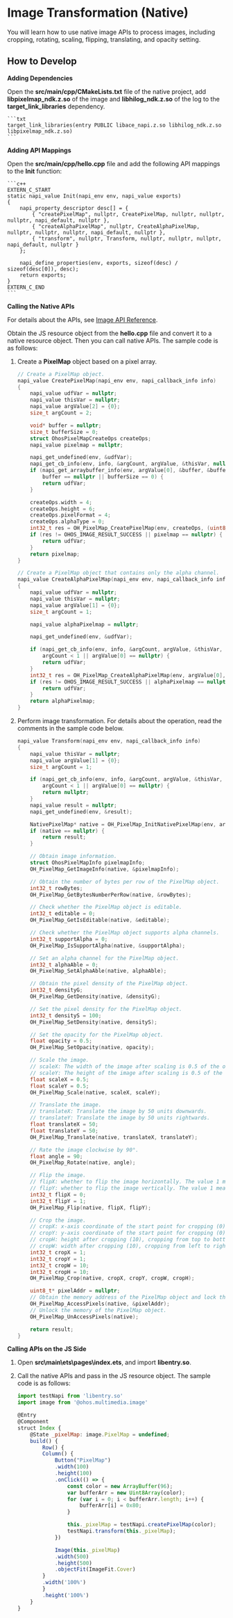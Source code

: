 # Image Transformation (Native)

You will learn how to use native image APIs to process images, including cropping, rotating, scaling, flipping, translating, and opacity setting.

## How to Develop


**Adding Dependencies**

Open the **src/main/cpp/CMakeLists.txt** file of the native project, add **libpixelmap_ndk.z.so** of the image and **libhilog_ndk.z.so** of the log to the **target_link_libraries** dependency.

    ```txt
    target_link_libraries(entry PUBLIC libace_napi.z.so libhilog_ndk.z.so libpixelmap_ndk.z.so)
    ```

**Adding API Mappings**

Open the **src/main/cpp/hello.cpp** file and add the following API mappings to the **Init** function:

    ```c++
    EXTERN_C_START
    static napi_value Init(napi_env env, napi_value exports)
    {
        napi_property_descriptor desc[] = {
            { "createPixelMap", nullptr, CreatePixelMap, nullptr, nullptr, nullptr, napi_default, nullptr },
            { "createAlphaPixelMap", nullptr, CreateAlphaPixelMap, nullptr, nullptr, nullptr, napi_default, nullptr },
            { "transform", nullptr, Transform, nullptr, nullptr, nullptr, napi_default, nullptr }
        };

        napi_define_properties(env, exports, sizeof(desc) / sizeof(desc[0]), desc);
        return exports;
    }
    EXTERN_C_END
    ```


**Calling the Native APIs**

For details about the APIs, see [Image API Reference](../reference/native-apis/image.md).

Obtain the JS resource object from the **hello.cpp** file and convert it to a native resource object. Then you can call native APIs. The sample code is as follows:
    
1. Create a **PixelMap** object based on a pixel array.

    ```c++
    // Create a PixelMap object.
    napi_value CreatePixelMap(napi_env env, napi_callback_info info)
    {
        napi_value udfVar = nullptr;
        napi_value thisVar = nullptr;
        napi_value argValue[2] = {0};
        size_t argCount = 2;

        void* buffer = nullptr;
        size_t bufferSize = 0;
        struct OhosPixelMapCreateOps createOps;
        napi_value pixelmap = nullptr;

        napi_get_undefined(env, &udfVar);
        napi_get_cb_info(env, info, &argCount, argValue, &thisVar, nullptr);
        if (napi_get_arraybuffer_info(env, argValue[0], &buffer, &bufferSize) != napi_ok ||
            buffer == nullptr || bufferSize == 0) {
            return udfVar;
        }

        createOps.width = 4;
        createOps.height = 6;
        createOps.pixelFormat = 4;
        createOps.alphaType = 0;
        int32_t res = OH_PixelMap_CreatePixelMap(env, createOps, (uint8_t *)buffer, bufferSize, &pixelmap);
        if (res != OHOS_IMAGE_RESULT_SUCCESS || pixelmap == nullptr) {
            return udfVar;
        }
        return pixelmap;
    }

    // Create a PixelMap object that contains only the alpha channel.
    napi_value CreateAlphaPixelMap(napi_env env, napi_callback_info info)
    {
        napi_value udfVar = nullptr;
        napi_value thisVar = nullptr;
        napi_value argValue[1] = {0};
        size_t argCount = 1;

        napi_value alphaPixelmap = nullptr;

        napi_get_undefined(env, &udfVar);

        if (napi_get_cb_info(env, info, &argCount, argValue, &thisVar, nullptr) != napi_ok ||
            argCount < 1 || argValue[0] == nullptr) {
            return udfVar;
        }
        int32_t res = OH_PixelMap_CreateAlphaPixelMap(env, argValue[0], &alphaPixelmap);
        if (res != OHOS_IMAGE_RESULT_SUCCESS || alphaPixelmap == nullptr) {
            return udfVar;
        }
        return alphaPixelmap;
    }
    ```

2. Perform image transformation. For details about the operation, read the comments in the sample code below.

    ```c++
    napi_value Transform(napi_env env, napi_callback_info info)
    {
        napi_value thisVar = nullptr;
        napi_value argValue[1] = {0};
        size_t argCount = 1;

        if (napi_get_cb_info(env, info, &argCount, argValue, &thisVar, nullptr) != napi_ok ||
            argCount < 1 || argValue[0] == nullptr) {
            return nullptr;
        }
        napi_value result = nullptr;
        napi_get_undefined(env, &result);

        NativePixelMap* native = OH_PixelMap_InitNativePixelMap(env, argValue[0]);
        if (native == nullptr) {
            return result;
        }

        // Obtain image information.
        struct OhosPixelMapInfo pixelmapInfo;
        OH_PixelMap_GetImageInfo(native, &pixelmapInfo);

        // Obtain the number of bytes per row of the PixelMap object.
        int32_t rowBytes;
        OH_PixelMap_GetBytesNumberPerRow(native, &rowBytes);

        // Check whether the PixelMap object is editable.
        int32_t editable = 0;
        OH_PixelMap_GetIsEditable(native, &editable);

        // Check whether the PixelMap object supports alpha channels.
        int32_t supportAlpha = 0;
        OH_PixelMap_IsSupportAlpha(native, &supportAlpha);

        // Set an alpha channel for the PixelMap object.
        int32_t alphaAble = 0;
        OH_PixelMap_SetAlphaAble(native, alphaAble);

        // Obtain the pixel density of the PixelMap object.
        int32_t densityG;
        OH_PixelMap_GetDensity(native, &densityG);

        // Set the pixel density for the PixelMap object.
        int32_t densityS = 100;
        OH_PixelMap_SetDensity(native, densityS);

        // Set the opacity for the PixelMap object.
        float opacity = 0.5;
        OH_PixelMap_SetOpacity(native, opacity);

        // Scale the image.
        // scaleX: The width of the image after scaling is 0.5 of the original width.
        // scaleY: The height of the image after scaling is 0.5 of the original height.
        float scaleX = 0.5;
        float scaleY = 0.5;
        OH_PixelMap_Scale(native, scaleX, scaleY);

        // Translate the image.
        // translateX: Translate the image by 50 units downwards.
        // translateY: Translate the image by 50 units rightwards.
        float translateX = 50;
        float translateY = 50;
        OH_PixelMap_Translate(native, translateX, translateY);

        // Rate the image clockwise by 90°.
        float angle = 90;
        OH_PixelMap_Rotate(native, angle);

        // Flip the image.
        // flipX: whether to flip the image horizontally. The value 1 means to flip the image and 0 means the opposite.
        // flipY: whether to flip the image vertically. The value 1 means to flip the image and 0 means the opposite.
        int32_t flipX = 0;
        int32_t flipY = 1;
        OH_PixelMap_Flip(native, flipX, flipY);

        // Crop the image.
        // cropX: x-axis coordinate of the start point for cropping (0).
        // cropY: y-axis coordinate of the start point for cropping (0).
        // cropH: height after cropping (10), cropping from top to bottom.
        // cropW: width after cropping (10), cropping from left to right.
        int32_t cropX = 1;
        int32_t cropY = 1;
        int32_t cropW = 10;
        int32_t cropH = 10;
        OH_PixelMap_Crop(native, cropX, cropY, cropW, cropH);

        uint8_t* pixelAddr = nullptr;
        // Obtain the memory address of the PixelMap object and lock the memory.
        OH_PixelMap_AccessPixels(native, &pixelAddr);
        // Unlock the memory of the PixelMap object.
        OH_PixelMap_UnAccessPixels(native);

        return result;
    }
    ```

**Calling APIs on the JS Side**

1. Open **src\main\ets\pages\index.ets**, and import **libentry.so**.
    
2. Call the native APIs and pass in the JS resource object. The sample code is as follows:

    ```js
    import testNapi from 'libentry.so'
    import image from '@ohos.multimedia.image'

    @Entry
    @Component
    struct Index {
        @State _pixelMap: image.PixelMap = undefined;
        build() {
            Row() {
            Column() {
                Button("PixelMap")
                .width(100)
                .height(100)
                .onClick(() => {
                    const color = new ArrayBuffer(96);
                    var bufferArr = new Uint8Array(color);
                    for (var i = 0; i < bufferArr.length; i++) {
                        bufferArr[i] = 0x80;
                    }

                    this._pixelMap = testNapi.createPixelMap(color);
                    testNapi.transform(this._pixelMap);
                })

                Image(this._pixelMap)
                .width(500)
                .height(500)
                .objectFit(ImageFit.Cover)
            }
            .width('100%')
            }
            .height('100%')
        }
    }
    ```
